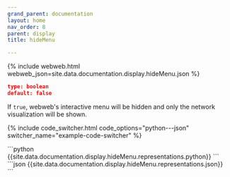 ```yaml
---
grand_parent: documentation
layout: home
nav_order: 8
parent: display
title: hideMenu

---
```


{% include webweb.html webweb_json=site.data.documentation.display.hideMenu.json %}

```json
type: boolean
default: false
````
If `true`, webweb's interactive menu will be hidden and only the network visualization will be shown.

{% include code_switcher.html code_options="python---json" switcher_name="example-code-switcher" %}
<div class='select-code-block example-code-switcher python-code-block select-code-block-visible'></div>
```python
{{site.data.documentation.display.hideMenu.representations.python}}
```
<div class='select-code-block example-code-switcher json-code-block'></div>
```json
{{site.data.documentation.display.hideMenu.representations.json}}
```